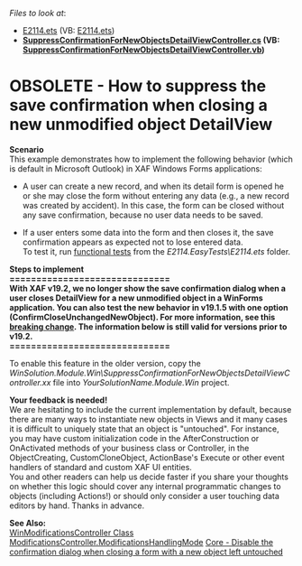 *Files to look at*: 
* [E2114.ets](./CS/E2114.EasyTests/E2114.ets) (VB: [E2114.ets](./VB/E2114.EasyTests/E2114.ets)) 
* **[SuppressConfirmationForNewObjectsDetailViewController.cs](./CS/WinSolution.Module.Win/SuppressConfirmationForNewObjectsDetailViewController.cs) (VB: [SuppressConfirmationForNewObjectsDetailViewController.vb](./VB/WinSolution.Module.Win/SuppressConfirmationForNewObjectsDetailViewController.vb))** 

# OBSOLETE - How to suppress the save confirmation when closing a new unmodified object DetailView

**Scenario**  
This example demonstrates how to implement the following behavior (which is default in Microsoft Outlook) in XAF Windows Forms applications:

- A user can create a new record, and when its detail form is opened he or she may close the form without entering any data (e.g., a new record was created by accident). In this case, the form can be closed without any save confirmation, because no user data needs to be saved.

- If a user enters some data into the form and then closes it, the save confirmation appears as expected not to lose entered data.  
To test it, run [<u>functional tests</u>](http://documentation.devexpress.com/#Xaf/CustomDocument3206) from the _E2114.EasyTests\E2114.ets_ folder.

**Steps to implement**  
**==============================**  
**With XAF v19.2, we no longer show the save confirmation dialog when a user closes DetailView for a new unmodified object in a WinForms application. You can also test the new behavior in v19.1.5 with one option (ConfirmCloseUnchangedNewObject). For more information, see this [breaking change](https://community.devexpress.com/forums/p/111817/381394.aspx).
The information below is still valid for versions prior to v19.2.**   
**==============================**  


To enable this feature in the older version, copy the _WinSolution.Module.Win\SuppressConfirmationForNewObjectsDetailViewController.xx_ file into _YourSolutionName.Module.Win_ project.

**Your feedback is needed!**  
We are hesitating to include the current implementation by default, because there are many ways to instantiate new objects in Views and it many cases it is difficult to uniquely state that an object is "untouched". For instance, you may have custom initialization code in the AfterConstruction or OnActivated methods of your business class or Controller, in the ObjectCreating, CustomCloneObject, ActionBase's Execute or other event handlers of standard and custom XAF UI entities.  
You and other readers can help us decide faster if you share your thoughts on whether this logic should cover any internal programmatic changes to objects (including Actions!) or should only consider a user touching data editors by hand. Thanks in advance.   

**See Also:**  
[WinModificationsController Class](http://documentation.devexpress.com/#Xaf/clsDevExpressExpressAppWinSystemModuleWinModificationsControllertopic)
[ModificationsController.ModificationsHandlingMode](http://documentation.devexpress.com/#Xaf/DevExpressExpressAppSystemModuleModificationsController_ModificationsHandlingModetopic)
[Core - Disable the confirmation dialog when closing a form with a new object left untouched](https://www.devexpress.com/Support/Center/p/AS13212)
